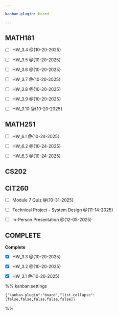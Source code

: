 ```yaml
---

kanban-plugin: board

---
```


## MATH181

- [ ] HW_3.4 @{10-20-2025}
- [ ] HW_3.5 @{10-20-2025}
- [ ] HW_3.6 @{10-20-2025}
- [ ] HW_3.7 @{10-20-2025}
- [ ] HW_3.8 @{10-20-2025}
- [ ] HW_3.9 @{10-20-2025}
- [ ] HW_3.10 @{10-20-2025}


## MATH251

- [ ] HW_6.1 @{10-24-2025}
- [ ] HW_6.2 @{10-24-2025}
- [ ] HW_6.3 @{10-24-2025}


## CS202



## CIT260

- [ ] Module 7 Quiz @{10-31-2025}
- [ ] Technical Project - System Design @{11-14-2025}
- [ ] In-Person Presentation @{12-05-2025}


## COMPLETE

**Complete**
- [x] HW_3.3 @{10-20-2025}
- [x] HW_3.2 @{10-20-2025}
- [x] HW_3.1 @{10-20-2025}




%% kanban:settings
```
{"kanban-plugin":"board","list-collapse":[false,false,false,false,false]}
```
%%